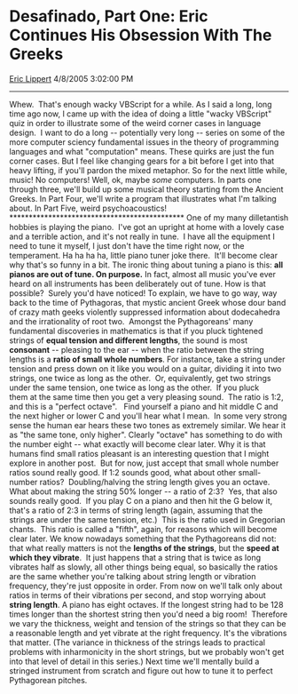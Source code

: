 <div id="page">

# Desafinado, Part One: Eric Continues His Obsession With The Greeks

[Eric Lippert](https://social.msdn.microsoft.com/profile/Eric%20Lippert) 4/8/2005 3:02:00 PM

-----

<div id="content">

Whew.  That's enough wacky VBScript for a while. As I said a long, long time ago now, I came up with the idea of doing a little "wacky VBScript" quiz in order to illustrate some of the weird corner cases in language design.  I want to do a long -- potentially very long -- series on some of the more computer sciency fundamental issues in the theory of programming languages and what "computation" means. These quirks are just the fun corner cases. But I feel like changing gears for a bit before I get into that heavy lifting, if you'll pardon the mixed metaphor. So for the next little while, music\! No computers\! Well, ok, maybe *some* computers. In parts one through three, we'll build up some musical theory starting from the Ancient Greeks. In Part Four, we'll write a program that illustrates what I'm talking about. In Part Five, weird psychoacoustics\! \*\*\*\*\*\*\*\*\*\*\*\*\*\*\*\*\*\*\*\*\*\*\*\*\*\*\*\*\*\*\*\*\*\*\*\*\*\*\*\*\*\*\*\*\* One of my many dilletantish hobbies is playing the piano.  I've got an upright at home with a lovely case and a terrible action, and it's not really in tune.  I have all the equipment I need to tune it myself, I just don't have the time right now, or the temperament. Ha ha ha ha, little piano tuner joke there.  It'll become clear why that's so funny in a bit. The ironic thing about tuning a piano is this: **all pianos are out of tune. On purpose.** In fact, almost all music you've ever heard on all instruments has been deliberately out of tune. How is that possible?  Surely you'd have noticed\! To explain, we have to go way, way back to the time of Pythagoras, that mystic ancient Greek whose dour band of crazy math geeks violently suppressed information about dodecahedra and the irrationality of root two.  Amongst the Pythagoreans' many fundamental discoveries in mathematics is that if you pluck tightened strings of **equal tension and different lengths**, the sound is most **consonant** -- pleasing to the ear -- when the ratio between the string lengths is a **ratio of small whole numbers**. For instance, take a string under tension and press down on it like you would on a guitar, dividing it into two strings, one twice as long as the other.  Or, equivalently, get two strings under the same tension, one twice as long as the other.  If you pluck them at the same time then you get a very pleasing sound.  The ratio is 1:2, and this is a "perfect octave".   Find yourself a piano and hit middle C and the next higher or lower C and you'll hear what I mean.  In some very strong sense the human ear hears these two tones as extremely similar. We hear it as "the same tone, only higher". Clearly "octave" has something to do with the number eight -- what exactly will become clear later. Why it is that humans find small ratios pleasant is an interesting question that I might explore in another post.  But for now, just accept that small whole number ratios sound really good. If 1:2 sounds good, what about other small-number ratios?  Doubling/halving the string length gives you an octave. What about making the string 50% longer -- a ratio of 2:3?  Yes, that also sounds really good.  If you play C on a piano and then hit the G below it, that's a ratio of 2:3 in terms of string length (again, assuming that the strings are under the same tension, etc.)  This is the ratio used in Gregorian chants.  This ratio is called a "fifth", again, for reasons which will become clear later. We know nowadays something that the Pythagoreans did not: that what really matters is not the **lengths of the strings**, but the **speed at which they vibrate**.  It just happens that a string that is twice as long vibrates half as slowly, all other things being equal, so basically the ratios are the same whether you're talking about string length or vibration frequency, they're just opposite in order. From now on we'll talk only about ratios in terms of their vibrations per second, and stop worrying about **string length**. A piano has eight octaves. If the longest string had to be 128 times longer than the shortest string then you'd need a big room\!  Therefore we vary the thickness, weight and tension of the strings so that they can be a reasonable length and yet vibrate at the right frequency. It's the vibrations that matter. (The variance in thickness of the strings leads to practical problems with inharmonicity in the short strings, but we probably won't get into that level of detail in this series.) Next time we'll mentally build a stringed instrument from scratch and figure out how to tune it to perfect Pythagorean pitches.

</div>

</div>


